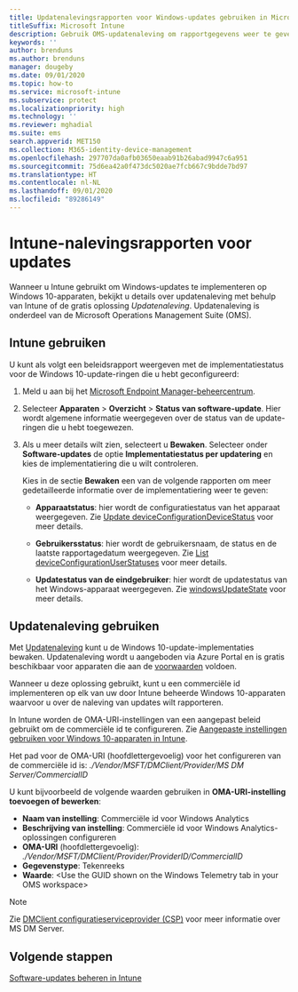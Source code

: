 ```yaml
---
title: Updatenalevingsrapporten voor Windows-updates gebruiken in Microsoft Intune
titleSuffix: Microsoft Intune
description: Gebruik OMS-updatenaleving om rapportgegevens weer te geven voor de Windows-updates die u met Intune implementeert.
keywords: ''
author: brenduns
ms.author: brenduns
manager: dougeby
ms.date: 09/01/2020
ms.topic: how-to
ms.service: microsoft-intune
ms.subservice: protect
ms.localizationpriority: high
ms.technology: ''
ms.reviewer: mghadial
ms.suite: ems
search.appverid: MET150
ms.collection: M365-identity-device-management
ms.openlocfilehash: 297707da0afb03650eaab91b26abad9947c6a951
ms.sourcegitcommit: 75d6ea42a0f473dc5020ae7fcb667c9bdde7bd97
ms.translationtype: HT
ms.contentlocale: nl-NL
ms.lasthandoff: 09/01/2020
ms.locfileid: "89286149"
---
```

# <a name="intune-compliance-reports-for-updates"></a>Intune-nalevingsrapporten voor updates

Wanneer u Intune gebruikt om Windows-updates te implementeren op Windows 10-apparaten, bekijkt u details over updatenaleving met behulp van Intune of de gratis oplossing *Updatenaleving*. Updatenaleving is onderdeel van de Microsoft Operations Management Suite (OMS).

## <a name="use-intune"></a>Intune gebruiken

U kunt als volgt een beleidsrapport weergeven met de implementatiestatus voor de Windows 10-update-ringen die u hebt geconfigureerd:

1. Meld u aan bij het [Microsoft Endpoint Manager-beheercentrum](https://go.microsoft.com/fwlink/?linkid=2109431).

2. Selecteer **Apparaten** > **Overzicht** > **Status van software-update**. Hier wordt algemene informatie weergegeven over de status van de update-ringen die u hebt toegewezen.

3. Als u meer details wilt zien, selecteert u **Bewaken**. Selecteer onder **Software-updates** de optie **Implementatiestatus per updatering** en kies de implementatiering die u wilt controleren.

   Kies in de sectie **Bewaken** een van de volgende rapporten om meer gedetailleerde informatie over de implementatiering weer te geven:

   - **Apparaatstatus**: hier wordt de configuratiestatus van het apparaat weergegeven. Zie [Update deviceConfigurationDeviceStatus]( /graph/api/intune-deviceconfig-deviceconfigurationdevicestatus-update?view=graph-rest-1.0) voor meer details.

   - **Gebruikersstatus**: hier wordt de gebruikersnaam, de status en de laatste rapportagedatum weergegeven. Zie [List deviceConfigurationUserStatuses](/graph/api/intune-deviceconfig-deviceconfigurationuserstatus-list?view=graph-rest-1.0) voor meer details.

   - **Updatestatus van de eindgebruiker**: hier wordt de updatestatus van het Windows-apparaat weergegeven. Zie [windowsUpdateState](/graph/api/resources/intune-shared-windowsupdatestate?view=graph-rest-beta) voor meer details.

## <a name="use-update-compliance"></a>Updatenaleving gebruiken

Met [Updatenaleving](/windows/deployment/update/update-compliance-monitor) kunt u de Windows 10-update-implementaties bewaken. Updatenaleving wordt u aangeboden via Azure Portal en is gratis beschikbaar voor apparaten die aan de [voorwaarden](/windows/deployment/update/update-compliance-get-started#update-compliance-prerequisites) voldoen.  

Wanneer u deze oplossing gebruikt, kunt u een commerciële id implementeren op elk van uw door Intune beheerde Windows 10-apparaten waarvoor u over de naleving van updates wilt rapporteren.  

In Intune worden de OMA-URI-instellingen van een aangepast beleid gebruikt om de commerciële id te configureren. Zie [Aangepaste instellingen gebruiken voor Windows 10-apparaten in Intune](../configuration/custom-settings-windows-10.md).

Het pad voor de OMA-URI (hoofdlettergevoelig) voor het configureren van de commerciële id is: *./Vendor/MSFT/DMClient/Provider/MS DM Server/CommercialID*

U kunt bijvoorbeeld de volgende waarden gebruiken in **OMA-URI-instelling toevoegen of bewerken**:

- **Naam van instelling**: Commerciële id voor Windows Analytics
- **Beschrijving van instelling**: Commerciële id voor Windows Analytics-oplossingen configureren
- **OMA-URI** (hoofdlettergevoelig): *./Vendor/MSFT/DMClient/Provider/ProviderID/CommercialID*
- **Gegevenstype**: Tekenreeks
- **Waarde**: \<Use the GUID shown on the Windows Telemetry tab in your OMS workspace>

> [!NOTE]
> Zie [DMClient configuratieserviceprovider (CSP)]( /windows/client-management/mdm/dmclient-csp) voor meer informatie over MS DM Server.

## <a name="next-steps"></a>Volgende stappen

[Software-updates beheren in Intune](windows-update-for-business-configure.md)
